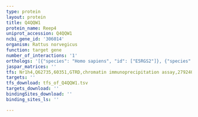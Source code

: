 ```yaml
---
type: protein
layout: protein
title: Q4QQW1
protein_name: Reep4
uniprot_accession: Q4QQW1
ncbi_gene_id: '306014'
organism: Rattus norvegicus
function: target gene
number_of_interactions: '1'
orthologs: '[{"species": "Homo sapiens", "id": ["E5RGS2"]}, {"species": "Mus musculus", "id": ["A0A2I3BQJ3"]}, {"species": "Caenorhabditis elegans", "id": ["<a href=\"/protein/q9n488\">Q9N488</a>"]}]'
jaspar_matrices: ''
tfs: Nr1h4,Q62735,60351,GTRD,chromatin immunoprecipitation assay,27924024%5Buid%5D,No
targets: ''
tfs_download: tfs_of_Q4QQW1.tsv
targets_download: ''
bindingSites_download: ''
binding_sites_ls: ''

---
```

